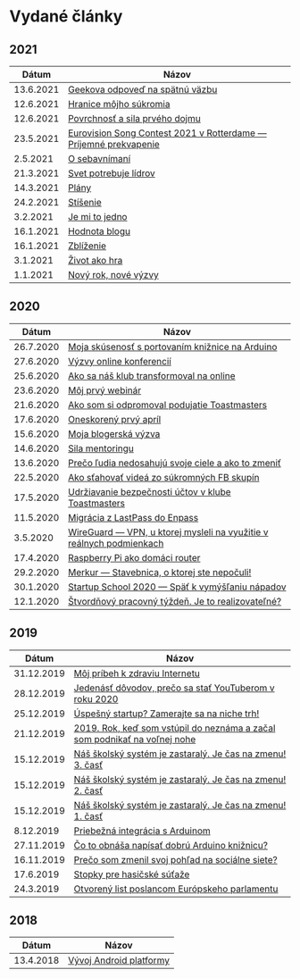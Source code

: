 # Vydané články

## 2021

| Dátum | Názov |
|---|---|
| 13.6.2021  | [Geekova odpoveď na spätnú väzbu](https://www.zahradnik.io/geekova-odpoved-na-spatnu-vazbu) |
| 12.6.2021  | [Hranice môjho súkromia](https://www.zahradnik.io/hranice-mojho-sukromia) |
| 12.6.2021  | [Povrchnosť a sila prvého dojmu](https://www.zahradnik.io/povrchnost-a-sila-prveho-dojmu) |
| 23.5.2021  | [Eurovision Song Contest 2021 v Rotterdame — Príjemné prekvapenie](https://www.zahradnik.io/eurovision-song-contest-2021-v-rotterdame-prijemne-prekvapenie) |
| 2.5.2021   | [O sebavnímaní](https://www.zahradnik.io/o-sebavnimani) |
| 21.3.2021  | [Svet potrebuje lídrov](https://www.zahradnik.io/svet-potrebuje-lidrov) |
| 14.3.2021  | [Plány](https://www.zahradnik.io/plany) |
| 24.2.2021  | [Stíšenie](https://www.zahradnik.io/stisenie) |
| 3.2.2021   | [Je mi to jedno](https://www.zahradnik.io/je-mi-to-jedno) |
| 16.1.2021  | [Hodnota blogu](https://www.zahradnik.io/hodnota-blogu) |
| 16.1.2021  | [Zblíženie](https://www.zahradnik.io/zblizenie) |
| 3.1.2021   | [Život ako hra](https://www.zahradnik.io/zivot-ako-hra) |
| 1.1.2021   | [Nový rok, nové výzvy](https://www.zahradnik.io/novy-rok-nove-vyzvy) |

## 2020

| Dátum | Názov |
|---|---|
| 26.7.2020  | [Moja skúsenosť s portovaním knižnice na Arduino](https://www.zahradnik.io/moja-skusenost-s-portovanim-kniznice-na-arduino) |
| 27.6.2020  | [Výzvy online konferencií](https://www.zahradnik.io/vyzvy-online-konferencii) |
| 25.6.2020  | [Ako sa náš klub transformoval na online](https://www.zahradnik.io/ako-sa-nas-klub-transformoval-na-online) |
| 23.6.2020  | [Môj prvý webinár](https://www.zahradnik.io/moj-prvy-webinar) |
| 21.6.2020  | [Ako som si odpromoval podujatie Toastmasters](https://www.zahradnik.io/ako-som-si-odpromoval-podujatie-toastmasters) |
| 17.6.2020  | [Oneskorený prvý apríl](https://www.zahradnik.io/oneskoreny-prvy-april) |
| 15.6.2020  | [Moja blogerská výzva](https://www.zahradnik.io/sila-mentoringu) |
| 14.6.2020  | [Sila mentoringu](https://www.zahradnik.io/sila-mentoringu) |
| 13.6.2020  | [Prečo ľudia nedosahujú svoje ciele a ako to zmeniť](https://www.zahradnik.io/preco-ludia-nedosahuju-svoje-ciele-a-ako-to-zmenit) |
| 22.5.2020  | [Ako sťahovať videá zo súkromných FB skupín](https://www.zahradnik.io/ako-stahovat-videa-zo-sukromnych-fb-skupin) |
| 17.5.2020  | [Udržiavanie bezpečnosti účtov v klube Toastmasters](https://www.zahradnik.io/udrziavanie-bezpecnosti-uctov-v-klube-toastmasters) |
| 11.5.2020  | [Migrácia z LastPass do Enpass](https://www.zahradnik.io/migracia-z-lastpass-do-enpass) |
| 3.5.2020   | [WireGuard — VPN, u ktorej mysleli na využitie v reálnych podmienkach](https://www.zahradnik.io/wireguard-vpn-u-ktorej-mysleli-na-vyuzitie-v-realnych-podmienkach) |
| 17.4.2020  | [Raspberry Pi ako domáci router](https://www.zahradnik.io/raspberry-pi-ako-domaci-router) |
| 29.2.2020  | [Merkur — Stavebnica, o ktorej ste nepočuli!](https://www.zahradnik.io/merkur-stavebnica-o-ktorej-ste-nepoculi!) |
| 30.1.2020  | [Startup School 2020 — Späť k vymýšľaniu nápadov](https://www.zahradnik.io/startup-school-2020-spat-k-vymyslaniu-napadov) |
| 12.1.2020  | [Štvordňový pracovný týždeň. Je to realizovateľné?](https://www.zahradnik.io/stvordnovy-pracovny-tyzden.-je-to-realizovatelne) |

## 2019

| Dátum | Názov |
|---|---|
| 31.12.2019 | [Môj príbeh k zdraviu Internetu](https://www.zahradnik.io/moj-pribeh-k-zdraviu-internetu) |
| 28.12.2019 | [Jedenásť dôvodov, prečo sa stať YouTuberom v roku 2020](https://www.zahradnik.io/jedenast-dovodov-preco-sa-stat-youtuberom-v-roku-2020) |
| 25.12.2019 | [Úspešný startup? Zamerajte sa na niche trh!](https://www.zahradnik.io/uspesny-startup-zamerajte-sa-na-niche-trh!) |
| 21.12.2019 | [2019. Rok, keď som vstúpil do neznáma a začal som podnikať na voľnej nohe](https://www.zahradnik.io/2019.-rok-ked-som-vstupil-do-neznama-a-zacal-som-podnikat-na-volnej-nohe) |
| 15.12.2019 | [Náš školský systém je zastaralý. Je čas na zmenu! 3. časť](https://www.zahradnik.io/nas-skolsky-system-je-zastaraly.-je-cas-na-zmenu!-3.-cast) |
| 15.12.2019 | [Náš školský systém je zastaralý. Je čas na zmenu! 2. časť](https://www.zahradnik.io/nas-skolsky-system-je-zastaraly.-je-cas-na-zmenu!-2.-cast) |
| 15.12.2019 | [Náš školský systém je zastaralý. Je čas na zmenu! 1. časť](https://www.zahradnik.io/nas-skolsky-system-je-zastaraly.-je-cas-na-zmenu!-1.-cast) |
| 8.12.2019  | [Priebežná integrácia s Arduinom](https://www.zahradnik.io/priebezna-integracia-s-arduinom) |
| 27.11.2019 | [Čo to obnáša napísať dobrú Arduino knižnicu?](https://www.zahradnik.io/co-to-obnasa-napisat-dobru-arduino-kniznicu) |
| 16.11.2019 | [Prečo som zmenil svoj pohľad na sociálne siete?](https://www.zahradnik.io/preco-som-zmenil-svoj-pohlad-na-socialne-siete) |
| 17.6.2019  | [Stopky pre hasičské súťaže](https://www.zahradnik.io/stopky-pre-hasicske-sutaze) |
| 24.3.2019  | [Otvorený list poslancom Európskeho parlamentu](https://www.zahradnik.io/otvoreny-list-poslancom-europskeho-parlamentu) |

## 2018

| Dátum | Názov |
|---|---|
| 13.4.2018  | [Vývoj Android platformy](https://www.zahradnik.io/vyvoj-android-platformy) |



